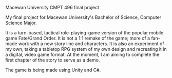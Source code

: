 Macewan University CMPT 496 final project

My final project for Macewan University's Bachelor of Science, Computer Science Major.

It is a turn-based, tactical role-playing-game version of the popular mobile game Fate/Grand Order. It is not a 1:1 remake of the game; more of a fan-made work with a new story line and characters. It is also an experiment of my own, taking a tabletop RPG system of my own design and recreating it in a digital, video game format. At the moment, I am aiming to complete the first chapter of the story to serve as a demo.

The game is being made using Unity and C#.
